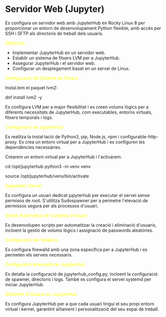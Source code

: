 # Servidor Web (Jupyter)

Es configura un servidor web amb JupyterHub en Rocky Linux 8 per proporcionar un entorn de desenvolupament Python flexible, amb accés per SSH i SFTP als directoris de treball dels usuaris.

<span style="color: yellow;">Objectius:</span>

- Implementar JupyterHub en un servidor web.  
- Establir un sistema de fitxers LVM per a JupyterHub.
- Assegurar JupyterHub i el servidor web.
- Configurar un desplegament basat en un servei de Linux.


<span style="color: yellow;">Configuració del Sistema de Fitxers</span>

Instal.lem el paquet lvm2:

dnf install lvm2 -y

Es configura LVM per a major flexibilitat i es creen volums lògics per a diferents necessitats de JupyterHub, com executables, entorns virtuals, fitxers temporals i logs.

<span style="color: yellow;">Configuració de JupyterHub</span>

Es realitza la instal·lació de Python3, pip, Node.js, npm i configurable-http-proxy. Es crea un entorn virtual per a JupyterHub i es configuren les dependències necessàries.

Crearem un entorn virtual per a JupyterHub i l'activarem:

cd /opt/jupyterhub
python3 -m venv venv

source /opt/jupyterhub/venv/bin/activate

<span style="color: yellow;">Seguretat i Servei</span>  

Es configura un usuari dedicat jupyterhub per executar el servei sense permisos de root. S'utilitza Sudospawner per a permetre l'elevació de permissos segura per als processos d'usuari.

<span style="color: yellow;">Gestió Automàtica de Comptes d'Usuari</span>

Es desenvolupen scripts per automatitzar la creació i eliminació d'usuaris, incloent la gestió de volums lògics i assignació de passwords aleatòries.

<span style="color: yellow;">Configuració del Tallafocs</span>

Es configura firewalld amb una zona específica per a JupyterHub i es permeten els serveis necessaris.

<span style="color: yellow;">Configuració Avançada de JupyterHub</span>

Es detalla la configuració de jupyterhub_config.py, incloent la configuració de spawner, directoris i logs. També es configura el servei systemd per iniciar JupyterHub.

<span style="color: yellow;">Aïllament d'Usuaris en JupyterHub</span>  

Es configura JupyterHub per a que cada usuari tingui el seu propi entorn virtual i kernel, garantint aïllament i personalització del seu espai de treball.

